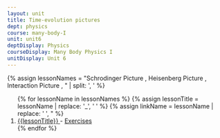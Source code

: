 ```yaml
---
layout: unit
title: Time-evolution pictures 
dept: physics
course: many-body-I
unit: unit6
deptDisplay: Physics
courseDisplay: Many Body Physics I
unitDisplay: Unit 6
---
```

{% assign lessonNames = "Schrodinger Picture , Heisenberg Picture , Interaction Picture , " | split: ', ' %}

<ol>
{% for lessonName in lessonNames %}
{% assign lessonTitle = lessonName | replace:  '_', ' ' %}
{% assign linkName = lessonName | replace: ' ', " %}
<li> <a class = "page-link" href = "{{ linkName | prepend: units[unitIndex] | prepend: current_page.permalink }}"> {{lessonTitle}} </a> - <a class = "page-link" href = "{{ linkName | prepend: units[unitIndex] | prepend: current_page.permalink | append: "-exercises" }}"> Exercises </a> </li>
{% endfor %}
</ol>
